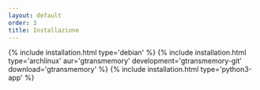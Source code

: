 ```yaml
---
layout: default
order: 3
title: Installazione
---
```

{% include installation.html type='debian' %}
{% include installation.html type='archlinux' aur='gtransmemory' development='gtransmemory-git' download='gtransmemory' %}
{% include installation.html type='python3-app' %}
